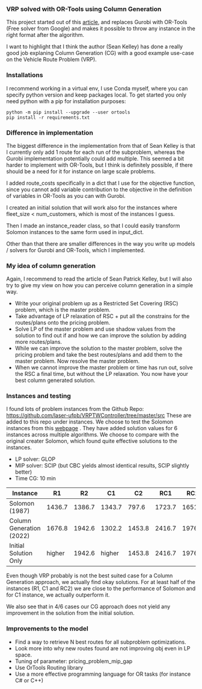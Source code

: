 ### VRP solved with OR-Tools using Column Generation
This project started out of this [article](https://medium.com/@sean-patrick-kelley/how-to-implement-column-generation-for-vehicle-routing-bdb8027c957f), 
and replaces Gurobi with OR-Tools (Free solver from Google) and makes it possible to throw any instance in the right format after the algorithm.

I want to highlight that I think the author (Sean Kelley) has done a really good job explaning Column Generation (CG) with a good example use-case on the Vehicle Route Problem (VRP).

### Installations
I recommend working in a virtual env, I use Conda myself, where you can specify python version and keep packages local.
To get started you only need python with a pip for installation purposes:

```
python -m pip install --upgrade --user ortools
pip install -r requirements.txt
```

### Difference in implementation
The biggest difference in the implementation from that of Sean Kelley is that I currently only add 1 route for each run of the subproblem, whereas 
the Gurobi implementation potentially could add multiple. This seemed a bit harder to implement with OR-Tools, but I think
 is definitely possible, if there should be a need for it for instance on large scale problems.

I added route_costs specifically in a dict that I use for the objective function, since you cannot add variable contribution
to the objective in the definition of variables in OR-Tools as you can with Gurobi.

I created an initial solution that will work also for the instances where fleet_size < num_customers, which is most of the instances I guess.

Then I made an instance_reader class, so that I could easily transform Solomon instances to the same form used in input_dict.

Other than that there are smaller differences in the way you write up models / solvers for Gurobi and OR-Tools, which I implemented.


### My idea of column generation
Again, I recommend to read the article of Sean Patrick Kelley, but I will also try to give my view on how you can perceive column generation in a simple way.
* Write your original problem up as a Restricted Set Covering (RSC) problem, which is the master problem.
* Take advantage of LP relaxation of RSC + put all the constrains for the routes/plans onto the pricing problem.
* Solve LP of the master problem and use shadow values from the solution to find out if and how we can improve the solution by adding more routes/plans.
* While we can improve the solution to the master problem, solve the pricing problem and take the best routes/plans and add them to the master problem. Now resolve the master problem.
* When we cannot improve the master problem or time has run out, solve the RSC a final time, but without the LP relaxation. You now have your best column generated solution.

### Instances and testing
I found lots of problem instances from the Github Repo: https://github.com/laser-ufpb/VRPTWController/tree/master/src
These are added to this repo under instances. We choose to test the Solomon instances from this [webpage](http://www.bernabe.dorronsoro.es/vrp/index.html?/results/resultsSolom.htm)
. They have added solution values for 6 instances across multiple algorithms. We choose to compare with the original creater Solomon, which found quite effective solutions to the instances.

* LP solver: GLOP
* MIP solver: SCIP (but CBC yields almost identical results, SCIP slightly better)
* Time CG: 10 min

| Instance                 | R1     | R2     | C1     | C2     | RC1    | RC2    | 
|--------------------------|--------|--------|--------|--------|--------|--------| 
| Solomon (1987)           | 1436.7 | 1386.7 | 1343.7 | 797.6 | 1723.7 | 1651.1 | 
| Column Generation (2022) | 1676.8 | 1942.6 | 1302.2 | 1453.8 | 2416.7 | 1976.9 |
| Initial Solution Only    | higher | 1942.6 | higher | 1453.8 | 2416.7 | 1976.9 |

Even though VRP probably is not the best suited case for a Column Generation approach, we actually find okay solutions.
For at least half of the instances (R1, C1 and RC2) we are close to the performance of Solomon and for C1 instance, we actually outperform it.

We also see that in 4/6 cases our CG approach does not yield any improvement in the solution from the initial solution.

### Improvements to the model
* Find a way to retrieve N best routes for all subproblem optimizations.
* Look more into why new routes found are not improving obj even in LP space.
* Tuning of parameter: pricing_problem_mip_gap
* Use OrTools Routing library
* Use a more effective programming language for OR tasks (for instance C# or C++)
